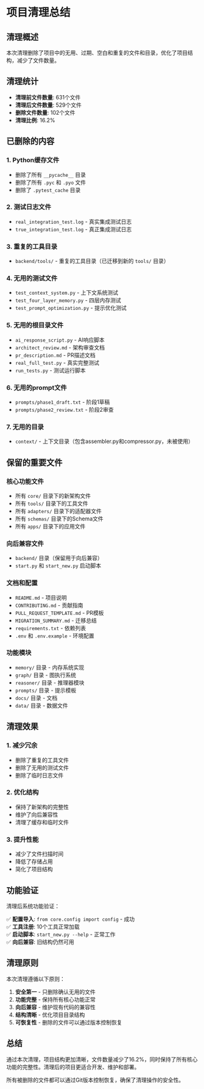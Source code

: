 # 项目清理总结

## 清理概述

本次清理删除了项目中的无用、过期、空白和重复的文件和目录，优化了项目结构，减少了文件数量。

## 清理统计

- **清理前文件数量**: 631个文件
- **清理后文件数量**: 529个文件  
- **删除文件数量**: 102个文件
- **清理比例**: 16.2%

## 已删除的内容

### 1. Python缓存文件
- 删除了所有 `__pycache__` 目录
- 删除了所有 `.pyc` 和 `.pyo` 文件
- 删除了 `.pytest_cache` 目录

### 2. 测试日志文件
- `real_integration_test.log` - 真实集成测试日志
- `true_integration_test.log` - 真正集成测试日志

### 3. 重复的工具目录
- `backend/tools/` - 重复的工具目录（已迁移到新的 `tools/` 目录）

### 4. 无用的测试文件
- `test_context_system.py` - 上下文系统测试
- `test_four_layer_memory.py` - 四层内存测试  
- `test_prompt_optimization.py` - 提示优化测试

### 5. 无用的根目录文件
- `ai_response_script.py` - AI响应脚本
- `architect_review.md` - 架构审查文档
- `pr_description.md` - PR描述文档
- `real_full_test.py` - 真实完整测试
- `run_tests.py` - 测试运行脚本

### 6. 无用的prompt文件
- `prompts/phase1_draft.txt` - 阶段1草稿
- `prompts/phase2_review.txt` - 阶段2审查

### 7. 无用的目录
- `context/` - 上下文目录（包含assembler.py和compressor.py，未被使用）

## 保留的重要文件

### 核心功能文件
- 所有 `core/` 目录下的新架构文件
- 所有 `tools/` 目录下的工具文件
- 所有 `adapters/` 目录下的适配器文件
- 所有 `schemas/` 目录下的Schema文件
- 所有 `apps/` 目录下的应用文件

### 向后兼容文件
- `backend/` 目录（保留用于向后兼容）
- `start.py` 和 `start_new.py` 启动脚本

### 文档和配置
- `README.md` - 项目说明
- `CONTRIBUTING.md` - 贡献指南
- `PULL_REQUEST_TEMPLATE.md` - PR模板
- `MIGRATION_SUMMARY.md` - 迁移总结
- `requirements.txt` - 依赖列表
- `.env` 和 `.env.example` - 环境配置

### 功能模块
- `memory/` 目录 - 内存系统实现
- `graph/` 目录 - 图执行系统
- `reasoner/` 目录 - 推理器模块
- `prompts/` 目录 - 提示模板
- `docs/` 目录 - 文档
- `data/` 目录 - 数据文件

## 清理效果

### 1. 减少冗余
- 删除了重复的工具文件
- 删除了无用的测试文件
- 删除了临时日志文件

### 2. 优化结构
- 保持了新架构的完整性
- 维护了向后兼容性
- 清理了缓存和临时文件

### 3. 提升性能
- 减少了文件扫描时间
- 降低了存储占用
- 简化了项目结构

## 功能验证

清理后系统功能验证：

✅ **配置导入**: `from core.config import config` - 成功  
✅ **工具注册**: 10个工具正常加载  
✅ **启动脚本**: `start_new.py --help` - 正常工作  
✅ **向后兼容**: 旧结构仍然可用  

## 清理原则

本次清理遵循以下原则：

1. **安全第一** - 只删除确认无用的文件
2. **功能完整** - 保持所有核心功能正常
3. **向后兼容** - 维护现有代码的兼容性
4. **结构清晰** - 优化项目目录结构
5. **可恢复性** - 删除的文件可以通过版本控制恢复

## 总结

通过本次清理，项目结构更加清晰，文件数量减少了16.2%，同时保持了所有核心功能的完整性。清理后的项目更适合开发、维护和部署。

所有被删除的文件都可以通过Git版本控制恢复，确保了清理操作的安全性。
